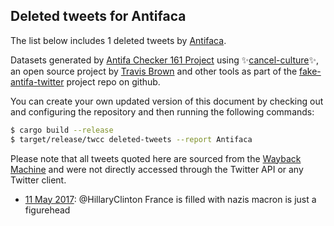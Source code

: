 ## Deleted tweets for Antifaca

The list below includes 1 deleted tweets by
[Antifaca](https://twitter.com/Antifaca).



Datasets generated by [Antifa Checker 161 Project](https://twitter.com/antifacheck161) using ✨[cancel-culture](https://github.com/travisbrown/cancel-culture)✨, an open source project by 
[Travis Brown](https://twitter.com/travisbrown) and other tools as part of the 
[fake-antifa-twitter](https://github.com/antifacheck161/fake-antifa-twitter) project repo on github.

You can create your own updated version of this document by checking out and configuring the
repository and then running the following commands:

```bash
$ cargo build --release
$ target/release/twcc deleted-tweets --report Antifaca
```

Please note that all tweets quoted here are sourced from the
[Wayback Machine](https://web.archive.org) and were not directly accessed through the Twitter API or
any Twitter client.

* [11 May 2017](https://web.archive.org/web/20170511102124/https://twitter.com/Antifaca/status/862613604956352517): @HillaryClinton France is filled with nazis macron is just a figurehead <!--862613604956352517-->
